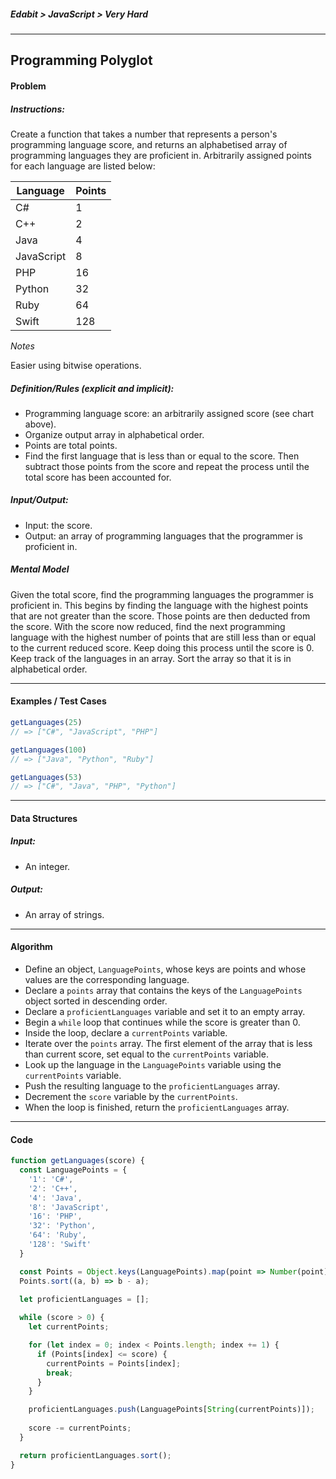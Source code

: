 ##### Edabit > JavaScript > Very Hard

---

## Programming Polyglot

#### Problem

##### Instructions:

Create a function that takes a number that represents a person's programming language score, and returns an alphabetised array of programming languages they are proficient in. Arbitrarily assigned points for each language are listed below:

| Language   | Points |
| ---------- | ------ |
| C#         | 1      |
| C++        | 2      |
| Java       | 4      |
| JavaScript | 8      |
| PHP        | 16     |
| Python     | 32     |
| Ruby       | 64     |
| Swift      | 128    |

_Notes_

Easier using bitwise operations.

##### Definition/Rules (explicit and implicit):

* Programming language score: an arbitrarily assigned score (see chart above).
* Organize output array in alphabetical order.
* Points are total points.
* Find the first language that is less than or equal to the score. Then subtract those points from the score and repeat the process until the total score has been accounted for.

##### Input/Output:

* Input: the score.
* Output: an array of programming languages that the programmer is proficient in.

##### Mental Model

Given the total score, find the programming languages the programmer is proficient in. This begins by finding the language with the highest points that are not greater than the score. Those points are then deducted from the score. With the score now reduced, find the next programming language with the highest number of points that are still less than or equal to the current reduced score. Keep doing this process until the score is 0. Keep track of the languages in an array. Sort the array so that it is in alphabetical order.

---

#### Examples / Test Cases

```javascript
getLanguages(25)
// => ["C#", "JavaScript", "PHP"]

getLanguages(100)
// => ["Java", "Python", "Ruby"]

getLanguages(53)
// => ["C#", "Java", "PHP", "Python"]
```

---

#### Data Structures

##### Input:

* An integer.

##### Output:

* An array of strings.

---

#### Algorithm

* Define an object, `LanguagePoints`, whose keys are points and whose values are the corresponding language.
* Declare a `points` array that contains the keys of the `LanguagePoints` object sorted in descending order.
* Declare a `proficientLanguages` variable and set it to an empty array.
* Begin a `while` loop that continues while the score is greater than 0.
* Inside the loop, declare a `currentPoints` variable.
* Iterate over the `points` array. The first element of the array that is less than current score, set equal to the `currentPoints` variable.
* Look up the language in the `LanguagePoints` variable using the `currentPoints` variable.
* Push the resulting language to the `proficientLanguages` array.
* Decrement the `score` variable by the `currentPoints`.
* When the loop is finished, return the `proficientLanguages` array.

---

#### Code

```javascript
function getLanguages(score) {
  const LanguagePoints = {
    '1': 'C#',
    '2': 'C++',
    '4': 'Java',
    '8': 'JavaScript',
    '16': 'PHP',
    '32': 'Python',
    '64': 'Ruby',
    '128': 'Swift'
  }

  const Points = Object.keys(LanguagePoints).map(point => Number(point));
  Points.sort((a, b) => b - a);
  
  let proficientLanguages = [];

  while (score > 0) {
    let currentPoints;

    for (let index = 0; index < Points.length; index += 1) {
      if (Points[index] <= score) {
        currentPoints = Points[index];
        break;
      }
    }

    proficientLanguages.push(LanguagePoints[String(currentPoints)]);
    
    score -= currentPoints;
  }

  return proficientLanguages.sort();
}
```

